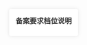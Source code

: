 <!doctype html>
<html>
  <head>
    <meta charset="utf-8" />
    <title>省级中药备案要求可视化看板</title>
    <script src="https://cdn.jsdelivr.net/npm/echarts@5.3.2/dist/echarts.min.js"></script>
    <script src="https://cdn.jsdelivr.net/npm/echarts/map/js/china.js"></script>
    <style>
      #china-map {
        width: 100%;
        height: 100vh;
      }
      body {
        margin: 0;
        position: relative; /* 新增定位基准 */
      }
      /* 新增图例面板样式 */
      #legend-panel {
        position: absolute;
        right: 20px;
        top: 120px;
        background: rgba(255, 255, 255, 0.9);
        padding: 15px;
        border-radius: 5px;
        box-shadow: 0 0 10px rgba(0,0,0,0.1);
        z-index: 1000;
        max-width: 280px;
      }
      .legend-item {
        margin: 8px 0;
        display: flex;
        align-items: center;
      }
      .color-block {
        width: 20px;
        height: 20px;
        margin-right: 10px;
        flex-shrink: 0;
      }
    </style>
  </head>
  <body>
    <div id="china-map"></div>
    <!-- 新增的图例说明面板 -->
    <div id="legend-panel">
      <h3 style="margin:0 0 10px 0; color: #333;">备案要求档位说明</h3>
      <div id="legend-items"></div>
    </div>

    <script>
      // 已验证的标准化数据（34个省级行政区）
      const provinceData = {
        湖南省: 1,
        山西省: 1,
        上海市: 1,
        河南省: 1,
        陕西省: 1,
        甘肃省: 1,
        宁夏回族自治区: 1,
        江西省: 1,
        四川省: 1,
        吉林省: 2,
        山东省: 3,
        青海省: 3,
        河北省: 4,
        江苏省: 4,
        浙江省: 4,
        福建省: 4,
        广东省: 4,
        海南省: 4,
        云南省: 4,
        内蒙古自治区: 4,
        广西壮族自治区: 4,
        安徽省: 4,
        贵州省: 5,
        北京市: 6,
        天津市: 6,
        湖北省: 6,
        重庆市: 6,
        辽宁省: 6,
        黑龙江省: 6,
        西藏自治区: 0,
        新疆维吾尔自治区: 0,
        澳门特别行政区: 0,
        香港特别行政区: 0,
        台湾省: 0,
      }

      const chart = echarts.init(document.getElementById("china-map"))

      // 动态加载高精度地图数据（支持港澳台）
      fetch("https://geo.datav.aliyun.com/areas_v3/bound/100000_full.json")
        .then((response) => response.json())
        .then((mapJson) => {
          echarts.registerMap("china", mapJson)

          const option = {
            title: {
              text: "医疗机构应用传统工艺配制中药制剂备案政策要求分布图",
              subtext: "免药效+急毒+长毒的要求-颜色由浅入深难度依次增加",
              left: "center",
              textStyle: { fontSize: 18 },
            },
            tooltip: {
              trigger: "item",
              formatter: (params) => `
                            <b>${params.name}</b><br/>
                            备案档位：${params.value}级<br/>
                            ${getRequirementDesc(params.value)}
                        `,
            },
            visualMap: {
              min: 0,
              max: 6,
              left: "right",
              orient: "vertical",
              calculable: true,
              inRange: {
                color: [
                  "#CCCCCC", // 0级
                  "#E6F5D0", // 1级
                  "#B8E186", // 2级
                  "#7EBC41", // 3级
                  "#4D9221", // 4级
                  "#276419", // 5级
                  "#00441B", // 6级
                ],
              },
              textStyle: { color: "#333" },
            },
            series: [
              {
                type: "map",
                map: "china",
                roam: true,
                label: {
                  show: true,
                  fontSize: 10,
                  formatter: "{b}",
                },
                data: Object.entries(provinceData).map(([name, value]) => ({
                  name,
                  value,
                  itemStyle: { borderColor: "#FFF" },
                })),
                emphasis: {
                  itemStyle: {
                    areaColor: "#FFD700",
                    borderWidth: 1,
                  },
                },
              },
            ],
          }

          chart.setOption(option)
          createLegend() // 初始化地图后创建图例
        })

      // 窗口自适应
      window.addEventListener("resize", () => chart.resize())

      // 档位说明生成器
      function getRequirementDesc(grade) {
        const descMap = {
          0: "未检索数据",
          1: "同国家基础要求：佐证材料不明确",
          2: "需提供5年+60例临床数据",
          3: "需提供5年+60例临床数据+病例分布",
          4: "需提供5年+100例临床数据",
          5: "需提供5年+100例临床数据+每个适应症需至少60例",
          6: "需提供5年+100例临床数据+病例分布",
        }
        return descMap[grade] || "未知档位要求"
      }


// 创建图例说明（修复版本）
function createLegend() {
  const colors = [
    "#CCCCCC","#E6F5D0","#B8E186","#7EBC41",
    "#4D9221","#276419","#00441B"
  ]
  const legendContainer = document.getElementById('legend-items')
  
  // 正确遍历0-6级
  legendContainer.innerHTML = 
    colors.map((color, grade) => `
      <div class="legend-item">
        <div class="color-block" style="background:${color}"></div>
        <div>
          <strong>${grade}级</strong>: ${getRequirementDesc(grade)}
        </div>
      </div>
    `).join('')
}


        </script>
  </body>
</html>
